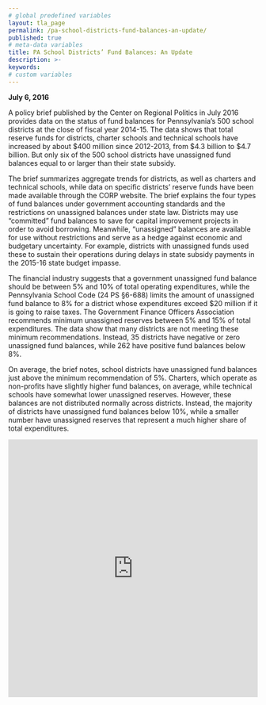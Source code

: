 ```yaml
---
# global predefined variables
layout: tla_page
permalink: /pa-school-districts-fund-balances-an-update/
published: true
# meta-data variables
title: PA School Districts’ Fund Balances: An Update
description: >-
keywords:
# custom variables
---
```

**July 6, 2016**<br>

A policy brief published by the Center on Regional Politics in July 2016 provides data on the status of fund balances for Pennsylvania’s 500 school districts at the close of fiscal year 2014-15. The data shows that total reserve funds for districts, charter schools and technical schools have increased by about $400 million since 2012-2013, from $4.3 billion to $4.7 billion. But only six of the 500 school districts have unassigned fund balances equal to or larger than their state subsidy.

The brief summarizes aggregate trends for districts, as well as charters and technical schools, while data on specific districts’ reserve funds have been made available through the CORP website. The brief explains the four types of fund balances under government accounting standards and the restrictions on unassigned balances under state law. Districts may use “committed” fund balances to save for capital improvement projects in order to avoid borrowing. Meanwhile, “unassigned” balances are available for use without restrictions and serve as a hedge against economic and budgetary uncertainty. For example, districts with unassigned funds used these to sustain their operations during delays in state subsidy payments in the 2015-16 state budget impasse.

<script id="infogram_0_3d9d9652-ea39-4b45-8d7b-c8e82c168b06" title="School District Fund Balances 2014-15" src="https://e.infogram.com/js/dist/embed.js?bIV" type="text/javascript"></script>

<script id="infogram_0_5ad3b523-f5f7-41eb-8119-da03c603e83d" title="Percent of Expenditures in Fund Balance" src="https://e.infogram.com/js/dist/embed.js?ML2" type="text/javascript"></script>

The financial industry suggests that a government unassigned fund balance should be between 5% and 10% of total operating expenditures, while the Pennsylvania School Code (24 PS §6-688) limits the amount of unassigned fund balance to 8% for a district whose expenditures exceed $20 million if it is going to raise taxes. The Government Finance Officers Association recommends minimum unassigned reserves between 5% and 15% of total expenditures. The data show that many districts are not meeting these minimum recommendations. Instead, 35 districts have negative or zero unassigned fund balances, while 262 have positive fund balances below 8%.

On average, the brief notes, school districts have unassigned fund balances just above the minimum recommendation of 5%. Charters, which operate as non-profits have slightly higher fund balances, on average, while technical schools have somewhat lower unassigned reserves. However, these balances are not distributed normally across districts. Instead, the majority of districts have unassigned fund balances below 10%, while a smaller number have unassigned reserves that represent a much higher share of total expenditures.


<embed width="100%" height="520" frameborder="0" src="https://mjather.carto.com/viz/1ae6ed02-43a7-11e6-9d69-0e787de82d45/embed_map" allowfullscreen webkitallowfullscreen mozallowfullscreen oallowfullscreen msallowfullscreen></embed>
